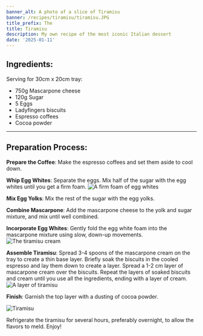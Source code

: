 ```yaml
---
banner_alt: A photo af a slice of Tiramisu
banner: /recipes/tiramisu/tiramisu.JPG
title_prefix: The
title: Tiramisu
description: My own recipe of the most iconic Italian dessert
date: '2025-01-11'
---
```


## Ingredients:
Serving for 30cm x 20cm tray:

- 750g Mascarpone cheese
- 120g Sugar
- 5 Eggs
- Ladyfingers biscuits
- Espresso coffees
- Cocoa powder

---

## Preparation Process:
**Prepare the Coffee**: Make the espresso coffees and set them aside to cool down.
  
**Whip Egg Whites**: Separate the eggs. Mix half of the sugar with the egg whites until you get a firm foam.
![A firm foam of egg whites](/recipes/tiramisu/egg_whites.JPG 'A firm foam of egg whites')

**Mix Egg Yolks**: Mix the rest of the sugar with the egg yolks.

**Combine Mascarpone**: Add the mascarpone cheese to the yolk and sugar mixture, and mix until well combined.

**Incorporate Egg Whites**: Gently fold the egg white foam into the mascarpone mixture using slow, down-up movements.
![The tiramisu cream](/recipes/tiramisu/cream.JPG 'The tiramisu cream')

**Assemble Tiramisu**:
Spread 3-4 spoons of the mascarpone cream on the tray to create a thin base layer.
Briefly soak the biscuits in the cooled espresso and lay them down to create a layer.
Spread a 1-2 cm layer of mascarpone cream over the biscuits.
Repeat the layers of soaked biscuits and cream until you use all the ingredients, ending with a layer of cream.
![A layer of tiramisu](/recipes/tiramisu/layer.JPG 'A layer of tiramisu')

**Finish**: Garnish the top layer with a dusting of cocoa powder.

![Tiramisu](/recipes/tiramisu/finished.JPG 'tiramisu')

Refrigerate the tiramisu for several hours, preferably overnight, to allow the flavors to meld. Enjoy!

